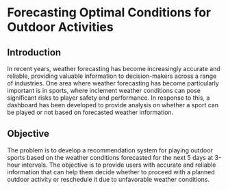 # Forecasting Optimal Conditions for Outdoor Activities


## Introduction
In recent years, weather forecasting has become increasingly accurate and reliable, providing valuable information to decision-makers across a range of industries. One area where weather forecasting has become particularly important is in sports, where inclement weather conditions can pose significant risks to player safety and performance. In response to this, a dashboard has been developed to provide analysis on whether a sport can be played or not based on forecasted weather information.

## Objective
The problem is to develop a recommendation system for playing outdoor sports based on the weather conditions forecasted for the next 5 days at 3-hour intervals. The objective is to provide users with accurate and reliable information that can help them decide whether to proceed with a planned outdoor activity or reschedule it due to unfavorable weather conditions. 



